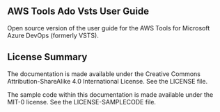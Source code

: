 ## AWS Tools Ado Vsts User Guide

Open source version of the user guide for the AWS Tools for Microsoft Azure DevOps (formerly VSTS).

## License Summary

The documentation is made available under the Creative Commons Attribution-ShareAlike 4.0 International License. See the LICENSE file.

The sample code within this documentation is made available under the MIT-0 license. See the LICENSE-SAMPLECODE file.
